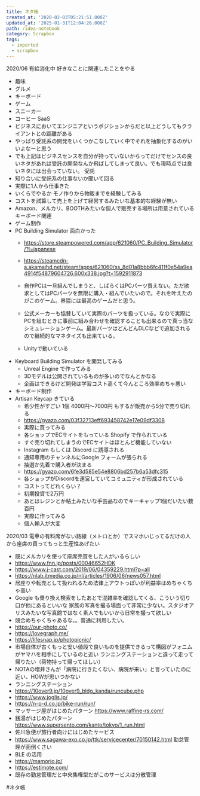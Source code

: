 ```yaml
---
title: ネタ帳
created_at: '2020-02-03T05:21:51.000Z'
updated_at: '2025-01-31T12:04:26.000Z'
path: /idea-notebook
category: Scrapbox
tags:
  - imported
  - scrapbox
---
```

2020/06
有給消化中
好きなことに関連したことをやる
- 趣味
- グルメ
- キーボード
- ゲーム
- スニーカー
- コーヒー
SaaS
- ビジネスにおいてエンジニアというポジションからだと以上どうしてもクライアントとの距離がある
- やっぱり受託系の開発をいくつかこなしていく中でそれを抽象化するのがいいよなーと思う
- でも上記はビジネスセンスを自分が持っていないからってだけでセンスの良いネタがあれば受託の開発なんか飛ばしてしまって良い。でも現時点では良いネタには出会っていない。
受託
- 知り合いに受託系の仕事ないか聞いて回る
- 実際に1人から仕事きた
- いくらでやるか
モノ作りから物販までを経験してみる
- コストを試算して売上を上げて経営するみたいな基本的な経験が無い
- Amazon、メルカリ、BOOTHみたいな個人で販売する場所は用意されている
キーボード関連
- ゲーム制作
- PC Building Simulator 面白かった
  - https://store.steampowered.com/app/621060/PC_Building_Simulator/?l=japanese
  - <https://steamcdn-a.akamaihd.net/steam/apps/621060/ss_8d01a8bbb6fc411f0e54a9ea4914f54879604726.600x338.jpg?t=1592911873>

  - 自作PCは一旦組んでしまうと、しばらくはPCパーツ買えない。ただ欲求としてはPCパーツを無限に購入・組んでいたいので。それを叶えたのがこのゲーム。界隈には最高のゲームだと思う。
  - 公式メーカーも協賛していて実際のパーツを扱っている。なので実際にPCを組むときに事前に組み合わせを確認することも出来るので真っ当なシミュレーションゲーム。最新パーツはどんどんDLCなどで追加されるので継続的なマネタイズも出来ている。
  - Unityで動いている
- Keyboard Building Simulator を開発してみる
  - Unreal Engine で作ってみる
  - 3Dモデルは公開されているものが多いのでなんとかなる
  - 企画はできるけど開発は学習コスト高くて今んところ効率めちゃ悪い
- キーボード制作
- Artisan Keycap きている
  - 希少性がすごい 1個 4000円～7000円 もするが販売から5分で売り切れる
  - <https://gyazo.com/03f32713eff693458742e17e09df3308>
  - 実際に買ってみる
  - 各ショップでECサイトをもっている Shopify で作られている
  - すぐ売り切れてしまうのでECサイトはほとんど機能していない
  - Instagram もしくは Discord に誘導される
  - 通知専用のチャンネルにGoogle フォームが張られる
  - 抽選か先着で購入者が決まる
  - <https://gyazo.com/6fe3d585e54e8806bd257b6a53dfc315>
  - 各ショップがDiscordを運営していてコミュニティが形成されている
  - コストってどれくらい？
  - 初期投資で2万円
  - あとはレジンとか粘土みたいな手芸品なのでキーキャップ1個だいたい数百円
  - 実際に作ってみる
  - 個人輸入が大変

2020/03
電車の有料席がない路線（メトロとか）でスマホいじってるだけの人から座席の買ってもっと生産性あげたい
- 既にメルカリを使って座席売買をした人がいるらしい
- https://www.fnn.jp/posts/00046652HDK
- https://www.j-cast.com/2019/06/04359229.html?p=all
- https://nlab.itmedia.co.jp/nl/articles/1906/06/news057.html
- 居座りや転売として扱われるため法律上アウトっぽいが利益率はめちゃくちゃ高い
- Google も乗り換え検索をしたあとで混雑率を確認してくる、こういう切り口が他にあるといいな
家族の写真を撮る場面って非常に少ない。スタジオアリスみたいな写真館ではなく素人でもいいから日常を撮って欲しい
- 競合めちゃくちゃあるな。。普通に利用したい。
- https://our-photo.co/
- https://lovegraph.me/
- https://lifesnap.jp/photopicnic/
- 市場自体が古くもっと安い値段で良いものを提供できるって構図がフォニムがヤマハを相手にしているのと近い
ランニングステーションと違って走って帰りたい（荷物持って帰ってほしい）
- NOTAの増井さんが「病院に行きたくない、病院が来い」と言っていたのに近い、HOWが思いつかない
- ランニングステーション
- https://10over9.jp/10over9_bldg_kanda/runcube.php
- https://www.joglis.jp/
- https://n-p-d.co.jp/bike-run/run/
- マッサージ屋がはじめたパターン https://www.raffine-rs.com/
- 銭湯がはじめたパターン https://www.supersento.com/kanto/tokyo/1_run.html
- 佐川急便が旅行者向けにはじめたサービス
- https://www.sagawa-exp.co.jp/ttk/servicecenter/70150142.html
勤怠管理が面倒くさい
- BLE の活用
- https://mamorio.jp/
- https://estimote.com/
- 既存の勤怠管理だと中央集権型だがこのサービスは分散管理

#ネタ帳
